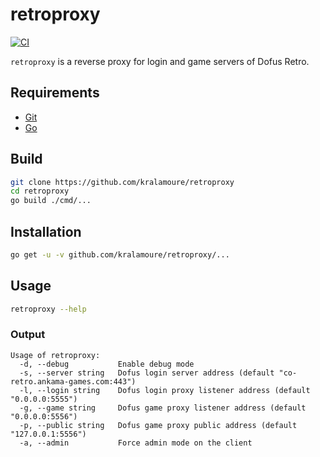 # retroproxy

[![CI](https://github.com/kralamoure/retroproxy/actions/workflows/ci.yml/badge.svg)](https://github.com/kralamoure/retroproxy/actions/workflows/ci.yml)

`retroproxy` is a reverse proxy for login and game servers of Dofus Retro.

## Requirements

- [Git](https://git-scm.com/)
- [Go](https://golang.org/)

## Build

```sh
git clone https://github.com/kralamoure/retroproxy
cd retroproxy
go build ./cmd/...
```

## Installation

```sh
go get -u -v github.com/kralamoure/retroproxy/...
```

## Usage

```sh
retroproxy --help
```

### Output

```text
Usage of retroproxy:
  -d, --debug           Enable debug mode
  -s, --server string   Dofus login server address (default "co-retro.ankama-games.com:443")
  -l, --login string    Dofus login proxy listener address (default "0.0.0.0:5555")
  -g, --game string     Dofus game proxy listener address (default "0.0.0.0:5556")
  -p, --public string   Dofus game proxy public address (default "127.0.0.1:5556")
  -a, --admin           Force admin mode on the client
```

